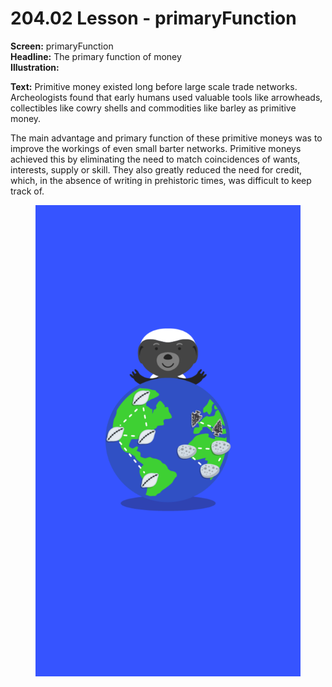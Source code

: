 # 204.02 Lesson - primaryFunction

**Screen:** primaryFunction\
**Headline:** The primary function of money\
**Illustration:**

**Text:** Primitive money existed long before large scale trade networks. Archeologists found that early humans used valuable tools like arrowheads, collectibles like cowry shells and commodities like barley as primitive money.

The main advantage and primary function of these primitive moneys was to improve the workings of even small barter networks. Primitive moneys achieved this by eliminating the need to match coincidences of wants, interests, supply or skill. They also greatly reduced the need for credit, which, in the absence of writing in prehistoric times, was difficult to keep track of.

<figure><img src="../.gitbook/assets/204-02.png" alt=""><figcaption></figcaption></figure>
